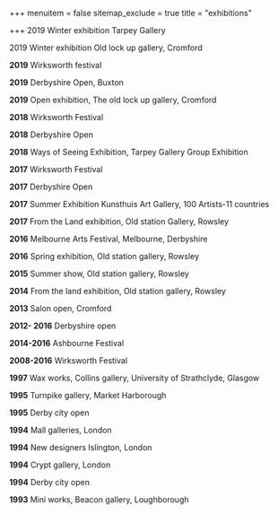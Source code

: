 +++
menuitem = false
sitemap_exclude = true
title = "exhibitions"

+++
2019 Winter exhibition Tarpey Gallery 

2019 Winter exhibition  Old lock up gallery, Cromford

**2019** Wirksworth festival

**2019** Derbyshire Open, Buxton

**2019** Open exhibition, The old lock up gallery, Cromford

**2018** Wirksworth Festival

**2018** Derbyshire Open

**2018** Ways of Seeing Exhibition, Tarpey Gallery Group Exhibition

**2017** Wirksworth Festival

**2017** Derbyshire Open

**2017** Summer Exhibition Kunsthuis Art Gallery, 100 Artists-11 countries

**2017** From the Land exhibition, Old station Gallery, Rowsley

**2016** Melbourne Arts Festival, Melbourne, Derbyshire

**2016** Spring exhibition, Old station gallery, Rowsley

**2015** Summer show, Old station gallery, Rowsley

**2014** From the land exhibition, Old station gallery, Rowsley

**2013** Salon open, Cromford

**2012- 2016** Derbyshire open

**2014-2016** Ashbourne Festival

**2008-2016** Wirksworth Festival

**1997** Wax works, Collins gallery, University of Strathclyde, Glasgow

**1995** Turnpike gallery, Market Harborough

**1995** Derby city open

**1994** Mall galleries, London

**1994** New designers Islington, London

**1994** Crypt gallery, London

**1994** Derby city open

**1993** Mini works, Beacon gallery, Loughborough